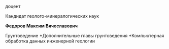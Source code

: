 доцент

Кандидат геолого-минералогических наук

**Федоров Максим Вячеславович**

Грунтоведение
	*Дополнительные главы грунтоведения
	*Компьютерная обработка данных инженерной геологии